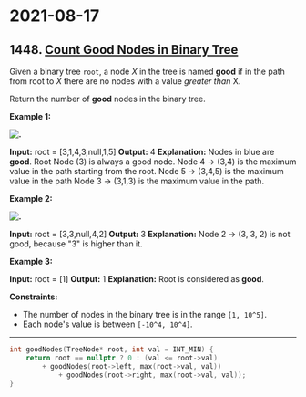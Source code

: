 # 2021-08-17

## 1448. [Count Good Nodes in Binary Tree](https://leetcode.com/problems/count-good-nodes-in-binary-tree/)

Given a binary tree `root`, a node _X_ in the tree is named **good** if in the path from root to _X_ there are no nodes with a value _greater than_ X.

Return the number of **good** nodes in the binary tree.

**Example 1:**

**![.](https://assets.leetcode.com/uploads/2020/04/02/test_sample_1.png)**

**Input:** root = \[3,1,4,3,null,1,5\]
**Output:** 4
**Explanation:** Nodes in blue are **good**.
Root Node (3) is always a good node.
Node 4 -> (3,4) is the maximum value in the path starting from the root.
Node 5 -> (3,4,5) is the maximum value in the path
Node 3 -> (3,1,3) is the maximum value in the path.

**Example 2:**

**![.](https://assets.leetcode.com/uploads/2020/04/02/test_sample_2.png)**

**Input:** root = \[3,3,null,4,2\]
**Output:** 3
**Explanation:** Node 2 -> (3, 3, 2) is not good, because "3" is higher than it.

**Example 3:**

**Input:** root = \[1\]
**Output:** 1
**Explanation:** Root is considered as **good**.

**Constraints:**

- The number of nodes in the binary tree is in the range `[1, 10^5]`.
- Each node's value is between `[-10^4, 10^4]`.

---

```c++
int goodNodes(TreeNode* root, int val = INT_MIN) {
    return root == nullptr ? 0 : (val <= root->val)
        + goodNodes(root->left, max(root->val, val))
            + goodNodes(root->right, max(root->val, val));
}
```
